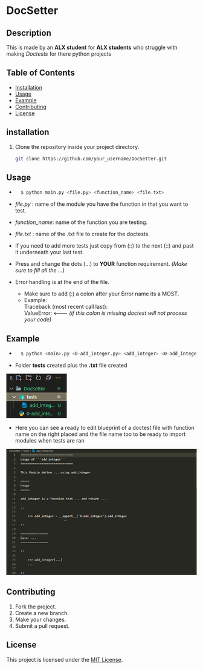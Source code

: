 # DocSetter

## Description
This is made by an **ALX student** for **ALX students** who struggle with making *Doctests* for there python projects

## Table of Contents

- [Installation](#installation)
- [Usage](#usage)
- [Example](#Example)
- [Contributing](#contributing)
- [License](#license)


## installation

1. Clone the repository inside your project directory.

	```bash
	git clone https://github.com/your_username/DocSetter.git

## Usage
- ```bash
	$ python main.py <file.py> <function_name> <file.txt>
- *file.py* : name of the module you have the function in that you want to test.
- *function_name*: name of the function you are testing.
- *file.txt* : name of the .txt file to create for the doctests.

- If you need to add more tests just copy from (::) to the next (::) and past
it underneath your last test.

- Press and change the dots (...) to **YOUR** function requirement.
	*(Make sure to fill all the ...)*

- Error handling is at the end of the file.
	- Make sure to add (:) a colon after your Error name its a MOST.
	- Example:<br>
		Traceback (most recent call last):<br>
		ValueError: <--- *(if this colon is missing doctest will not process your code)*

## Example
- ```bash
	$ python <main>.py <0-add_integer.py> <add_integer> <0-add_integer.txt>

- Folder **tests** created plus the **.txt** file created

![picture shows a new directory created](/images/tests_created.png)

- Here you can see a ready to edit blueprint of a doctest file with function name
	on the right placed and the file name too to be ready to import modules when tests are ran

![picture of a text file](/images/txt_file.png)


## Contributing

1. Fork the project.
2. Create a new branch.
3. Make your changes.
4. Submit a pull request.


## License

This project is licensed under the [MIT License](/LICENCE).
